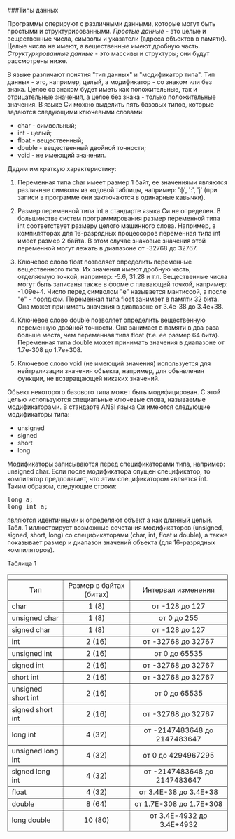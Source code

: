 ###Типы данных

Программы оперируют с различными данными, которые могут быть простыми и структурированными. _Простые данные_ - это целые и вещественные числа, символы и указатели (адреса объектов в памяти). Целые числа не имеют, а вещественные имеют дробную часть. _Структурированные данные_ - это массивы и структуры; они будут рассмотрены ниже.

В языке различают понятия "тип данных" и "модификатор типа". Тип данных - это, например, целый, а модификатор - со знаком или без знака. Целое со знаком будет иметь как положительные, так и отрицательные значения, а целое без знака - только положительные значения. В языке Си можно выделить пять базовых типов, которые задаются следующими ключевыми словами:

*   char - символьный;
*   int - целый;
*   float - вещественный;
*   double - вещественный двойной точности;
*   void - не имеющий значения.

Дадим им краткую характеристику:

1.  Переменная типа char имеет размер 1 байт, ее значениями являются различные символы из кодовой таблицы, например: 'ф', ':', 'j' (при записи в программе они заключаются в одинарные кавычки).

2.  Размер переменной типа int в стандарте языка Си не определен. В большинстве систем программирования размер переменной типа int соответствует размеру целого машинного слова. Например, в компиляторах для 16-разрядных процессоров переменная типа int имеет размер 2 байта. В этом случае знаковые значения этой переменной могут лежать в диапазоне от -32768 до 32767\.
3.  Ключевое слово float позволяет определить переменные вещественного типа. Их значения имеют дробную часть, отделяемую точкой, например: -5.6, 31.28 и т.п. Вещественные числа могут быть записаны также в форме с плавающей точкой, например: -1.09e+4\. Число перед символом "е" называется мантиссой, а после "е" - порядком. Переменная типа float занимает в памяти 32 бита. Она может принимать значения в диапазоне от 3.4е-38 до 3.4e+38\.
4.  Ключевое слово double позволяет определить вещественную переменную двойной точности. Она занимает в памяти в два раза больше места, чем переменная типа float (т.е. ее размер 64 бита). Переменная типа double может принимать значения в диапазоне от 1.7e-308 до 1.7e+308.
5.  Ключевое слово void (не имеющий значения) используется для нейтрализации значения объекта, например, для объявления функции, не возвращающей никаких значений.

Объект некоторого базового типа может быть модифицирован. С этой целью используются специальные ключевые слова, называемые модификаторами. В стандарте ANSI языка Си имеются следующие модификаторы типа:

*   unsigned
*   signed
*   short
*   long

Модификаторы записываются перед спецификаторами типа, например: unsigned char. Если после модификатора опущен спецификатор, то компилятор предполагает, что этим спецификатором является int. Таким образом, следующие строки:

<pre>long а;
long int а;</pre>

являются идентичными и определяют объект а как длинный целый. Табл. 1 иллюстрирует возможные сочетания модификаторов (unsigned, signed, short, long) со спецификаторами (char, int, float и double), а также показывает размер и диапазон значений объекта (для 16-разрядных компиляторов).

Таблица 1                      



<center>

<table border="1" cellspacing="1" cellpadding="3" width=""><caption></caption>

<tbody>

<tr align="center">

<td>Тип</td>

<td>Размер в байтах (битах)</td>

<td>Интервал изменения</td>

</tr>

<tr>

<td>char</td>

<td align="center">1 (8)</td>

<td align="center">от -128 до 127</td>

</tr>

<tr>

<td>unsigned char</td>

<td align="center">1 (8)</td>

<td align="center">от 0 до 255</td>

</tr>

<tr>

<td>signed char</td>

<td align="center">1 (8)</td>

<td align="center">от -128 до 127</td>

</tr>

<tr>

<td>int</td>

<td align="center">2 (16)</td>

<td align="center">от -32768 до 32767</td>

</tr>

<tr>

<td>unsigned int</td>

<td align="center">2 (16)</td>

<td align="center">от 0 до 65535</td>

</tr>

<tr>

<td>signed int</td>

<td align="center">2 (16)</td>

<td align="center">от -32768 до 32767</td>

</tr>

<tr>

<td>short int</td>

<td align="center">2 (16)</td>

<td align="center">от -32768 до 32767</td>

</tr>

<tr>

<td>unsigned short int</td>

<td align="center">2 (16)</td>

<td align="center">от 0 до 65535</td>

</tr>

<tr>

<td>signed short int</td>

<td align="center">2 (16)</td>

<td align="center">от -32768 до 32767</td>

</tr>

<tr>

<td>long int</td>

<td align="center">4 (32)</td>

<td align="center">от -2147483648 до 2147483647</td>

</tr>

<tr>

<td>unsigned long int</td>

<td align="center">4 (32)</td>

<td align="center">от 0 до 4294967295</td>

</tr>

<tr>

<td>signed long int</td>

<td align="center">4 (32)</td>

<td align="center">от -2147483648 до 2147483647</td>

</tr>

<tr>

<td>float</td>

<td align="center">4 (32)</td>

<td align="center">от 3.4Е-38 до 3.4Е+38</td>

</tr>

<tr>

<td>double</td>

<td align="center">8 (64)</td>

<td align="center">от 1.7Е-308 до 1.7Е+308</td>

</tr>

<tr>

<td>long double</td>

<td align="center">10 (80)</td>

<td align="center">от 3.4Е-4932 до 3.4Е+4932</td>

</tr>

</tbody>

</table>

</center>